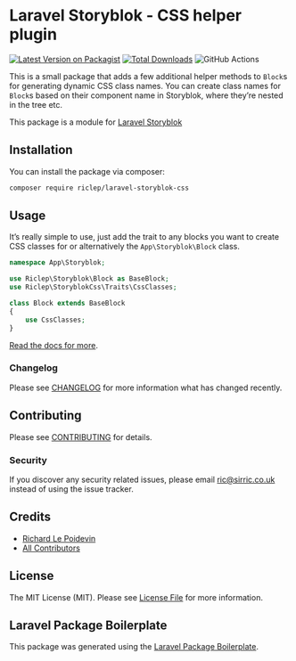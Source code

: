 # Laravel Storyblok - CSS helper plugin

[![Latest Version on Packagist](https://img.shields.io/packagist/v/riclep/laravel-storyblok-css.svg?style=flat-square)](https://packagist.org/packages/riclep/laravel-storyblok-css)
[![Total Downloads](https://img.shields.io/packagist/dt/riclep/laravel-storyblok-css.svg?style=flat-square)](https://packagist.org/packages/riclep/laravel-storyblok-css)
![GitHub Actions](https://github.com/riclep/laravel-storyblok-css/actions/workflows/main.yml/badge.svg)

This is a small package that adds a few additional helper methods to `Block`s for generating dynamic CSS class names. You can create class names for `Block`s based on their component name in Storyblok, where they’re nested in the tree etc.

This package is a module for [Laravel Storyblok](https://github.com/RicLeP/laravel-storyblok)

## Installation

You can install the package via composer:

```bash
composer require riclep/laravel-storyblok-css
```

## Usage

It’s really simple to use, just add the trait to any blocks you want to create CSS classes for or alternatively the `App\Storyblok\Block` class.

```php
namespace App\Storyblok;

use Riclep\Storyblok\Block as BaseBlock;
use Riclep\StoryblokCss\Traits\CssClasses;

class Block extends BaseBlock
{
	use CssClasses;
}
```

[Read the docs for more](https://ls.sirric.co.uk/docs/2.14/views#creating-css-class-names).

### Changelog

Please see [CHANGELOG](CHANGELOG.md) for more information what has changed recently.

## Contributing

Please see [CONTRIBUTING](CONTRIBUTING.md) for details.

### Security

If you discover any security related issues, please email ric@sirric.co.uk instead of using the issue tracker.

## Credits

-   [Richard Le Poidevin](https://github.com/riclep)
-   [All Contributors](../../contributors)

## License

The MIT License (MIT). Please see [License File](LICENSE.md) for more information.

## Laravel Package Boilerplate

This package was generated using the [Laravel Package Boilerplate](https://laravelpackageboilerplate.com).
